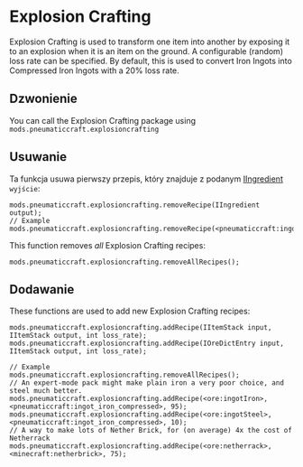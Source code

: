 # Explosion Crafting

Explosion Crafting is used to transform one item into another by exposing it to an explosion when it is an item on the ground. A configurable (random) loss rate can be specified. By default, this is used to convert Iron Ingots into Compressed Iron Ingots with a 20% loss rate.

## Dzwonienie

You can call the Explosion Crafting package using `mods.pneumaticcraft.explosioncrafting`

## Usuwanie

Ta funkcja usuwa pierwszy przepis, który znajduje z podanym [IIngredient](/Vanilla/Variable_Types/IIngredient/) `wyjście`:

```zenscript
mods.pneumaticcraft.explosioncrafting.removeRecipe(IIngredient output);
// Example
mods.pneumaticcraft.explosioncrafting.removeRecipe(<pneumaticcraft:ingot_iron_compressed>);
```

This function removes *all* Explosion Crafting recipes:

```zenscript
mods.pneumaticcraft.explosioncrafting.removeAllRecipes();
```

## Dodawanie

These functions are used to add new Explosion Crafting recipes:

```zenscript
mods.pneumaticcraft.explosioncrafting.addRecipe(IItemStack input, IItemStack output, int loss_rate);
mods.pneumaticcraft.explosioncrafting.addRecipe(IOreDictEntry input, IItemStack output, int loss_rate);

// Example
mods.pneumaticcraft.explosioncrafting.removeAllRecipes();
// An expert-mode pack might make plain iron a very poor choice, and steel much better.
mods.pneumaticcraft.explosioncrafting.addRecipe(<ore:ingotIron>, <pneumaticcraft:ingot_iron_compressed>, 95);
mods.pneumaticcraft.explosioncrafting.addRecipe(<ore:ingotSteel>, <pneumaticcraft:ingot_iron_compressed>, 10);
// A way to make lots of Nether Brick, for (on average) 4x the cost of Netherrack
mods.pneumaticcraft.explosioncrafting.addRecipe(<ore:netherrack>, <minecraft:netherbrick>, 75);
```